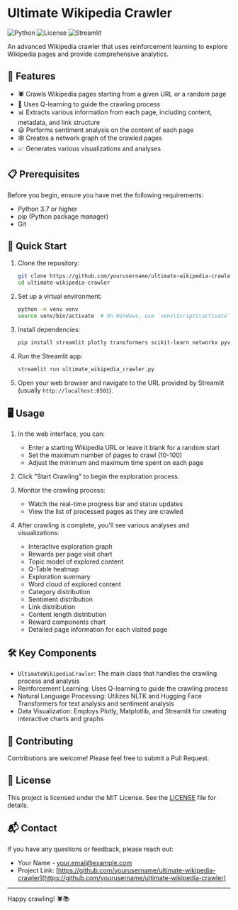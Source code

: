 # Ultimate Wikipedia Crawler

![Python](https://img.shields.io/badge/Python-3.7%2B-blue)
![License](https://img.shields.io/badge/License-MIT-green)
![Streamlit](https://img.shields.io/badge/Streamlit-1.0%2B-red)

An advanced Wikipedia crawler that uses reinforcement learning to explore Wikipedia pages and provide comprehensive analytics.

## 🌟 Features

- 🕷️ Crawls Wikipedia pages starting from a given URL or a random page
- 🧠 Uses Q-learning to guide the crawling process
- 📊 Extracts various information from each page, including content, metadata, and link structure
- 😃 Performs sentiment analysis on the content of each page
- 🕸️ Creates a network graph of the crawled pages
- 📈 Generates various visualizations and analyses

## 📋 Prerequisites

Before you begin, ensure you have met the following requirements:

- Python 3.7 or higher
- pip (Python package manager)
- Git

## 🚀 Quick Start

1. Clone the repository:
   ```bash
   git clone https://github.com/yourusername/ultimate-wikipedia-crawler.git
   cd ultimate-wikipedia-crawler
   ```

2. Set up a virtual environment:
   ```bash
   python -m venv venv
   source venv/bin/activate  # On Windows, use `venv\Scripts\activate`
   ```

3. Install dependencies:
   ```bash
   pip install streamlit plotly transformers scikit-learn networkx pyvis nltk requests beautifulsoup4 pandas matplotlib seaborn wordcloud
   ```

4. Run the Streamlit app:
   ```bash
   streamlit run ultimate_wikipedia_crawler.py
   ```

5. Open your web browser and navigate to the URL provided by Streamlit (usually `http://localhost:8501`).

## 🖥️ Usage

1. In the web interface, you can:
   - Enter a starting Wikipedia URL or leave it blank for a random start
   - Set the maximum number of pages to crawl (10-100)
   - Adjust the minimum and maximum time spent on each page

2. Click "Start Crawling" to begin the exploration process.

3. Monitor the crawling process:
   - Watch the real-time progress bar and status updates
   - View the list of processed pages as they are crawled

4. After crawling is complete, you'll see various analyses and visualizations:
   - Interactive exploration graph
   - Rewards per page visit chart
   - Topic model of explored content
   - Q-Table heatmap
   - Exploration summary
   - Word cloud of explored content
   - Category distribution
   - Sentiment distribution
   - Link distribution
   - Content length distribution
   - Reward components chart
   - Detailed page information for each visited page

## 🛠️ Key Components

- `UltimateWikipediaCrawler`: The main class that handles the crawling process and analysis
- Reinforcement Learning: Uses Q-learning to guide the crawling process
- Natural Language Processing: Utilizes NLTK and Hugging Face Transformers for text analysis and sentiment analysis
- Data Visualization: Employs Plotly, Matplotlib, and Streamlit for creating interactive charts and graphs

## 🤝 Contributing

Contributions are welcome! Please feel free to submit a Pull Request.

## 📄 License

This project is licensed under the MIT License. See the [LICENSE](LICENSE) file for details.

## 📬 Contact

If you have any questions or feedback, please reach out:

- Your Name - [your.email@example.com](mailto:Miehlav)
- Project Link: [https://github.com/yourusername/ultimate-wikipedia-crawler](https://github.com/yourusername/ultimate-wikipedia-crawler)

---

Happy crawling! 🕷️📚
